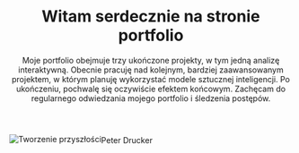 <header>
    <h1>Witam serdecznie na stronie portfolio</h1>
    <p style="margin-bottom: 0.5rem">Moje portfolio obejmuje trzy ukończone projekty, w tym jedną analizę interaktywną. Obecnie pracuję nad kolejnym, bardziej zaawansowanym projektem, w którym planuję wykorzystać modele sztucznej inteligencji. Po ukończeniu, pochwalę się oczywiście efektem końcowym. Zachęcam do regularnego odwiedzania mojego portfolio i śledzenia postępów.</p>
</header>
<div style="display: flex">
    <img src='tworzenia_przyszlosci400x400.png' alt='Tworzenie przyszłości'>
    <p style="text-align: right; margin-top: 0.1rem">
        Peter Drucker
    </p>
</div>
